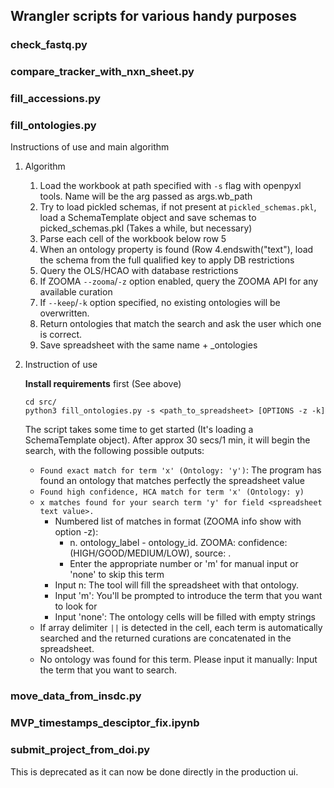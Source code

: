 ## Wrangler scripts for various handy purposes

### check_fastq.py

### compare_tracker_with_nxn_sheet.py

### fill_accessions.py

### fill_ontologies.py

Instructions of use and main algorithm

1. Algorithm

    1. Load the workbook at path specified with `-s` flag with openpyxl tools. Name will be the arg passed as args.wb_path
    1. Try to load pickled schemas, if not present at `pickled_schemas.pkl`, load a SchemaTemplate object and save schemas to picked_schemas.pkl (Takes a while, but necessary)
    1. Parse each cell of the workbook below row 5
    1. When an ontology property is found (Row 4.endswith("text"), load the schema from the full qualified key to apply DB restrictions
    1. Query the OLS/HCAO with database restrictions
    1. If ZOOMA `--zooma`/`-z` option enabled, query the ZOOMA API for any available curation
    1. If `--keep`/`-k` option specified, no existing ontologies will be overwritten.
    1. Return ontologies that match the search and ask the user which one is correct.
    1. Save spreadsheet with the same name + _ontologies

1. Instruction of use

    **Install requirements** first (See above)

    ```
    cd src/
    python3 fill_ontologies.py -s <path_to_spreadsheet> [OPTIONS -z -k]
    ```
    The script takes some time to get started (It's loading a SchemaTemplate object). After approx 30 secs/1 min, it
    will begin the search, with the following possible outputs:
    - `Found exact match for term 'x' (Ontology: 'y')`: The program has found an ontology that matches perfectly the
    spreadsheet value
    - `Found high confidence, HCA match for term 'x' (Ontology: y)`
    - `x matches found for your search term 'y' for field <spreadsheet text value>.`
        - Numbered list of matches in format (ZOOMA info show with option -z):
            - n. ontology_label - ontology_id. ZOOMA: confidence: (HIGH/GOOD/MEDIUM/LOW), source: <SOURCE>.
            - Enter the appropriate number or 'm' for manual input or 'none' to skip this term
        - Input n: The tool will fill the spreadsheet with that ontology.
        - Input 'm': You'll be prompted to introduce the term that you want to look for
        - Input 'none': The ontology cells will be filled with empty strings
    - If array delimiter `||` is detected in the cell, each term is automatically searched and the returned curations
      are concatenated in the spreadsheet.
    - No ontology was found for this term. Please input it manually: Input the term that you want to search.

### move_data_from_insdc.py

### MVP_timestamps_desciptor_fix.ipynb

### submit_project_from_doi.py

This is deprecated as it can now be done directly in the production ui.
